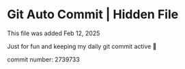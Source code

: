 # Git Auto Commit | Hidden File

This file was added Feb 12, 2025

Just for fun and keeping my daily git commit active 🤪

commit number: 2739733
